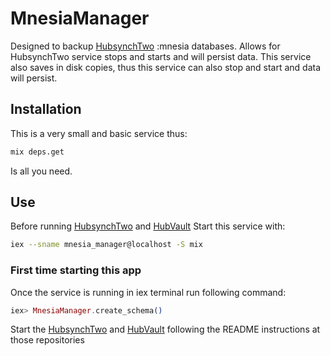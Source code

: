 # MnesiaManager
Designed to backup [HubsynchTwo](https://github.com/ErinHivelociy/hubsynch_two) :mnesia databases. 
Allows for  HubsynchTwo service stops and starts and will persist data.
This service also saves in disk copies, thus this service can also stop and start and data will persist.

## Installation
This is a very small and basic service thus:
```bash
mix deps.get
``` 
Is all you need.

## Use
Before running [HubsynchTwo](https://github.com/ErinHivelociy/hubsynch_two) and [HubVault](https://github.com/ErinHivelociy/hub-vault)
Start this service with:
```bash
iex --sname mnesia_manager@localhost -S mix
```

### First time starting this app
Once the service is running in iex terminal run following command:
```elixir
iex> MnesiaManager.create_schema()
```
Start the [HubsynchTwo](https://github.com/ErinHivelociy/hubsynch_two) and [HubVault](https://github.com/ErinHivelociy/hub-vault)
following the README instructions at those repositories 

